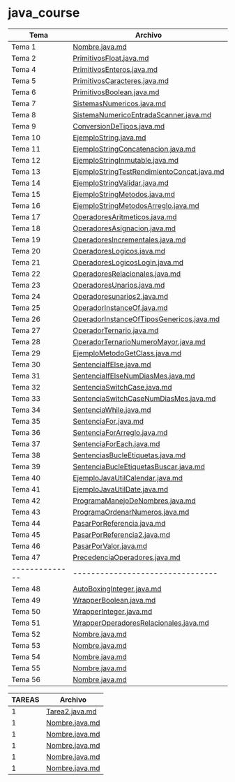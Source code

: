 # java_course

| Tema         | Archivo                 |
|--------------|-------------------------|
| Tema 1       | [Nombre.java.md](Nombre.java) |
| Tema 2       | [PrimitivosFloat.java.md](PrimitivosFloat.java) |
| Tema 4       | [PrimitivosEnteros.java.md](PrimitivosEnteros.java) |
| Tema 5       | [PrimitivosCaracteres.java.md](PrimitivosCaracteres.java) |
| Tema 6       | [PrimitivosBoolean.java.md](PrimitivosBoolean.java) |
| Tema 7       | [SistemasNumericos.java.md](SistemasNumericos.java) |
| Tema 8       | [SistemaNumericoEntradaScanner.java.md](SistemasNumericosEntradaScanner.java) |
| Tema 9       | [ConversionDeTipos.java.md](ConversionDeTipos.java) |
| Tema 10      | [EjemploString.java.md](EjemploString.java) |
| Tema 11      | [EjemploStringConcatenacion.java.md](EjemploStringConcatenacion.java) |
| Tema 12      | [EjemploStringInmutable.java.md](EjemploStringInmutable.java) |
| Tema 13      | [EjemploStringTestRendimientoConcat.java.md](EjemploStringTestRendimientoConcat.java) |
| Tema 14      | [EjemploStringValidar.java.md](EjemploStringValidar.java) |
| Tema 15      | [EjemploStringMetodos.java.md](EjemploStringMetodos.java) |
| Tema 16      | [EjemploStringMetodosArreglo.java.md](EjemploStringMetodosArreglo.java) |
| Tema 17      | [OperadoresAritmeticos.java.md](OperadoresAritmeticos.java) |
| Tema 18      | [OperadoresAsignacion.java.md](OperadoresAsignacion.java) |
| Tema 19      | [OperadoresIncrementales.java.md](OperadoresIncrementales.java) |
| Tema 20      | [OperadoresLogicos.java.md](OperadoresLogicos.java) |
| Tema 21      | [OperadoresLogicosLogin.java.md](OperadoresLogicosLogin.java) |
| Tema 22      | [OperadoresRelacionales.java.md](OperadoresRelacionales.java) |
| Tema 23      | [OperadoresUnarios.java.md](OperadoresUnarios.java) |
| Tema 24      | [Operadoresunarios2.java.md](Operadoresunarios2.java) |
| Tema 25      | [OperadorInstanceOf.java.md](OperadorInstanceOf.java) |
| Tema 26      | [OperadorInstanceOfTiposGenericos.java.md](OperadorInstanceOfTiposGenericos.java) |
| Tema 27      | [OperadorTernario.java.md](OperadorTernario.java) |
| Tema 28      | [OperadorTernarioNumeroMayor.java.md](OperadorTernarioNumeroMayor.java) |
| Tema 29      | [EjemploMetodoGetClass.java.md](EjemploMetodoGetClass.java) |
| Tema 30      | [SentenciaIfElse.java.md](SentenciaIfElse.java) |
| Tema 31      | [SentenciaIfElseNumDiasMes.java.md](SentenciaIfElseNumDiasMes.java) |
| Tema 32      | [SentenciaSwitchCase.java.md](SentenciaSwitchCase.java) |
| Tema 33      | [SentenciaSwitchCaseNumDiasMes.java.md](SentenciaSwitchCaseNumDiasMes.java) |
| Tema 34      | [SentenciaWhile.java.md](SentenciaWhile.java) |
| Tema 35      | [SentenciaFor.java.md](SentenciaFor.java) |
| Tema 36      | [SentenciaForArreglo.java.md](SentenciaForArreglo.java) |
| Tema 37      | [SentenciaForEach.java.md](SentenciaForEach.java) |
| Tema 38      | [SentenciasBucleEtiquetas.java.md](SentenciasBucleEtiquetas.java) |
| Tema 39      | [SentenciaBucleEtiquetasBuscar.java.md](SentenciaBucleEtiquetasBuscar.java) |
| Tema 40      | [EjemploJavaUtilCalendar.java.md](EjemploJavaUtilCalendar.java) |
| Tema 41      | [EjemploJavaUtilDate.java.md](EjemploJavaUtilDate.java) |
| Tema 42      | [ProgramaManejoDeNombres.java.md](ProgramaManejoDeNombres.java) |
| Tema 43      | [ProgramaOrdenarNumeros.java.md](ProgramaOrdenarNumeros.java) |
| Tema 44      | [PasarPorReferencia.java.md](PasarPorReferencia.java) |
| Tema 45      | [PasarPorReferencia2.java.md](PasarPorReferencia2.java) |
| Tema 46      | [PasarPorValor.java.md](PasarPorValor.java) |
| Tema 47      | [PrecedenciaOperadores.java.md](PrecedenciaOperadores.java) |
|--------------|--------------------------------|
| Tema 48      | [AutoBoxingInteger.java.md](AutoBoxingInteger.java) |
| Tema 49      | [WrapperBoolean.java.md](WrapperBoolean.java) |
| Tema 50      | [WrapperInteger.java.md](WrapperInteger.java) |
| Tema 51      | [WrapperOperadoresRelacionales.java.md](WrapperOperadoresRelacionales.java) |
| Tema 52      | [Nombre.java.md](Nombre.java) |
| Tema 53      | [Nombre.java.md](Nombre.java) |
| Tema 54      | [Nombre.java.md](Nombre.java) |
| Tema 55      | [Nombre.java.md](Nombre.java) |
| Tema 56      | [Nombre.java.md](Nombre.java) |






| TAREAS         | Archivo                 |
|----------------|-------------------------|
| 1              | [Tarea2.java.md](Tarea2.java) |
| 1              | [Nombre.java.md](Nombre.java) |
| 1              | [Nombre.java.md](Nombre.java) |
| 1              | [Nombre.java.md](Nombre.java) |
| 1              | [Nombre.java.md](Nombre.java) |
| 1              | [Nombre.java.md](Nombre.java) |



